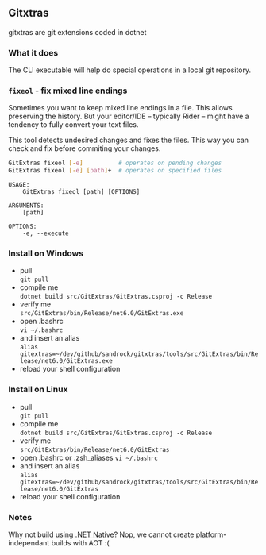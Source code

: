 
Gitxtras
---------------------

gitxtras are git extensions coded in dotnet

### What it does

The CLI executable will help do special operations in a local git repository.


### `fixeol` - fix mixed line endings

Sometimes you want to keep mixed line endings in a file. This allows preserving the history. But your editor/IDE – typically Rider – might have a tendency to fully convert your text files. 

This tool detects undesired changes and fixes the files. This way you can check and fix before commiting your changes.

```bash
GitExtras fixeol [-e]          # operates on pending changes
GitExtras fixeol [-e] [path]+  # operates on specified files
```

```
USAGE:
    GitExtras fixeol [path] [OPTIONS]

ARGUMENTS:
    [path]

OPTIONS:
    -e, --execute
```


### Install on Windows

- pull  
  `git pull`
- compile me  
  `dotnet build src/GitExtras/GitExtras.csproj -c Release`
- verify me  
  `src/GitExtras/bin/Release/net6.0/GitExtras.exe`
- open .bashrc  
  `vi ~/.bashrc`
- and insert an alias  
  `alias gitextras=~/dev/github/sandrock/gitxtras/tools/src/GitExtras/bin/Release/net6.0/GitExtras.exe`
- reload your shell configuration


### Install on Linux

- pull  
  `git pull`
- compile me  
  `dotnet build src/GitExtras/GitExtras.csproj -c Release`
- verify me  
  `src/GitExtras/bin/Release/net6.0/GitExtras`
- open .bashrc  or .zsh_aliases
  `vi ~/.bashrc`
- and insert an alias  
  `alias gitextras=~/dev/github/sandrock/gitxtras/tools/src/GitExtras/bin/Release/net6.0/GitExtras`
- reload your shell configuration



### Notes

Why not build using [.NET Native](https://learn.microsoft.com/en-us/dotnet/core/deploying/native-aot/?tabs=net7)? Nop, we cannot create platform-independant builds with AOT :(




